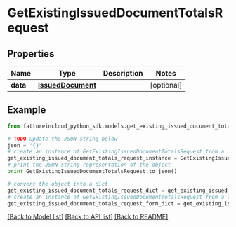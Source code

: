 # GetExistingIssuedDocumentTotalsRequest


## Properties
Name | Type | Description | Notes
------------ | ------------- | ------------- | -------------
**data** | [**IssuedDocument**](IssuedDocument.md) |  | [optional] 

## Example

```python
from fattureincloud_python_sdk.models.get_existing_issued_document_totals_request import GetExistingIssuedDocumentTotalsRequest

# TODO update the JSON string below
json = "{}"
# create an instance of GetExistingIssuedDocumentTotalsRequest from a JSON string
get_existing_issued_document_totals_request_instance = GetExistingIssuedDocumentTotalsRequest.from_json(json)
# print the JSON string representation of the object
print GetExistingIssuedDocumentTotalsRequest.to_json()

# convert the object into a dict
get_existing_issued_document_totals_request_dict = get_existing_issued_document_totals_request_instance.to_dict()
# create an instance of GetExistingIssuedDocumentTotalsRequest from a dict
get_existing_issued_document_totals_request_form_dict = get_existing_issued_document_totals_request.from_dict(get_existing_issued_document_totals_request_dict)
```
[[Back to Model list]](../README.md#documentation-for-models) [[Back to API list]](../README.md#documentation-for-api-endpoints) [[Back to README]](../README.md)


